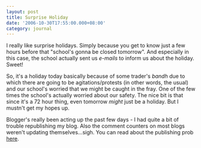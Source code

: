 ```yaml
---
layout: post
title: Surprise Holiday
date: '2006-10-30T17:55:00.000+08:00'
category: journal
---
```


I really like surprise holidays. Simply because you get to know just a few
hours before that "school's gonna be closed tomorrow". And especially in this
case, the school actually sent us <span
style="font-style:italic;">e-mails</span> to inform us about the holiday.
Sweet!

So, it's a holiday today basically because of some trader's <span
style="font-style:italic;">bandh</span> due to which there are going to be
agitations/protests (in other words, the usual) and our school's worried that
we might be caught in the fray. One of the few times the school's actually
worried about our safety. The nice bit is that since it's a 72 hour thing, even
tomorrow <span style="font-style:italic;">might</span> just be a holiday. But I
mustn't get my hopes up.

Blogger's really been acting up the past few days - I had quite a bit of
trouble republishing my blog. Also the comment counters on most blogs weren't
updating themselves...sigh. You can read about the publishing prob <a
href="http://status.blogger.com/">here</a>.
